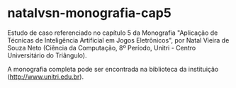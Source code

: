 # natalvsn-monografia-cap5

Estudo de caso referenciado no capítulo 5 da Monografia "Aplicação de Técnicas de Inteligência Artificial em Jogos Eletrônicos", por Natal Vieira de Souza Neto (Ciência da Computação, 8º Período, Unitri - Centro Universitário do Triângulo).

A monografia completa pode ser encontrada na biblioteca da instituição (http://www.unitri.edu.br).

